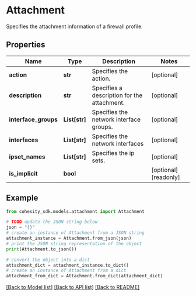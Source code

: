 # Attachment

Specifies the attachment information of a firewall profile.

## Properties

Name | Type | Description | Notes
------------ | ------------- | ------------- | -------------
**action** | **str** | Specifies the action. | [optional] 
**description** | **str** | Specifies a description for the attachment. | [optional] 
**interface_groups** | **List[str]** | Specifies the network interface groups. | [optional] 
**interfaces** | **List[str]** | Specifies the network interfaces | [optional] 
**ipset_names** | **List[str]** | Specifies the ip sets. | [optional] 
**is_implicit** | **bool** |  | [optional] [readonly] 

## Example

```python
from cohesity_sdk.models.attachment import Attachment

# TODO update the JSON string below
json = "{}"
# create an instance of Attachment from a JSON string
attachment_instance = Attachment.from_json(json)
# print the JSON string representation of the object
print(Attachment.to_json())

# convert the object into a dict
attachment_dict = attachment_instance.to_dict()
# create an instance of Attachment from a dict
attachment_from_dict = Attachment.from_dict(attachment_dict)
```
[[Back to Model list]](../README.md#documentation-for-models) [[Back to API list]](../README.md#documentation-for-api-endpoints) [[Back to README]](../README.md)


